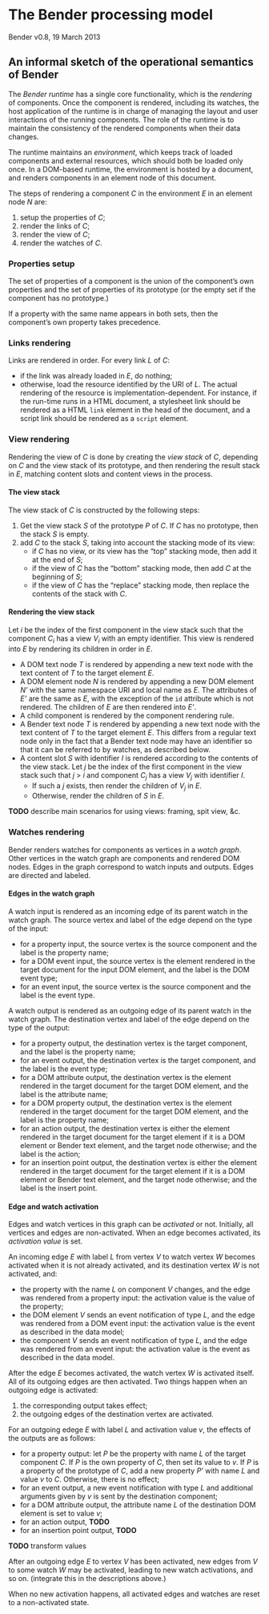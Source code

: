# The Bender processing model

Bender v0.8, 19 March 2013

## An informal sketch of the operational semantics of Bender

The *Bender runtime* has a single core functionality, which is the *rendering*
of components.
Once the component is rendered, including its watches, the host application of
the runtime is in charge of managing the layout and user interactions of the
running components.
The role of the runtime is to maintain the consistency of the rendered
components when their data changes.

The runtime maintains an *environment*, which keeps track of loaded components
and external resources, which should both be loaded only once.
In a DOM-based runtime, the environment is hosted by a document, and renders
components in an element node of this document.

The steps of rendering a component *C* in the environment *E* in an element node
*N* are:

1. setup the properties of *C*;
2. render the links of *C*;
3. render the view of *C*;
4. render the watches of *C*.

### Properties setup

The set of properties of a component is the union of the component’s own
properties and the set of properties of its prototype (or the empty set if the
component has no prototype.)

If a property with the same name appears in both sets, then the component’s own
property takes precedence.


### Links rendering

Links are rendered in order. For every link *L* of *C*:

* if the link was already loaded in *E*, do nothing;
* otherwise, load the resource identified by the URI of *L*.
  The actual rendering of the resource is implementation-dependent.
  For instance, if the run-time runs in a HTML document, a stylesheet link
  should be rendered as a HTML `link` element in the head of the document, and a
  script link should be rendered as a `script` element.

### View rendering

Rendering the view of *C* is done by creating the *view stack* of *C*,
depending on *C* and the view stack of its prototype, and then rendering the
result stack in *E*, matching content slots and content views in the process.

#### The view stack

The view stack of *C* is constructed by the following steps:

1. Get the view stack *S* of the prototype *P* of *C*. If *C* has no prototype,
   then the stack *S* is empty.
2. add *C* to the stack *S*, taking into account the stacking mode of its view:
     * if *C* has no view, or its view has the “top” stacking mode, then add it
       at the end of *S*;
     * if the view of *C* has the “bottom” stacking mode, then add *C* at the
       beginning of *S*;
     * if the view of *C* has the “replace” stacking mode, then replace the
       contents of the stack with *C*.

#### Rendering the view stack

Let *i* be the index of the first component in the view stack such that the
component *C<sub>i</sub>* has a view *V<sub>i</sub>* with an empty identifier.
This view is rendered into *E* by rendering its children in order in *E*.

* A DOM text node *T* is rendered by appending a new text node with the text
  content of *T* to the target element *E*.
* A DOM element node *N* is rendered by appending a new DOM element *N’* with
  the same namespace URI and local name as *E*. The attributes of *E’* are the
  same as *E*, with the exception of the `id` attribute which is not rendered.
  The children of *E* are then rendered into *E’*.
* A child component is rendered by the component rendering rule.
* A Bender text node *T* is rendered by appending a new text node with the text
  content of *T* to the target element *E*. This differs from a regular text
  node only in the fact that a Bender text node may have an identifier so that
  it can be referred to by watches, as described below.
* A content slot *S* with identifier *I* is rendered according to the contents
  of the view stack. Let *j* be the index of the first component in the view
  stack such that *j* > *i* and component *C<sub>j</sub>* has a view
  *V<sub>j</sub>* with identifier *I*.
    * If such a *j* exists, then render the children of *V<sub>j</sub>* in *E*.
    * Otherwise, render the children of *S* in *E*.

**TODO** describe main scenarios for using views: framing, spit view, &c.

### Watches rendering

Bender renders watches for components as vertices in a *watch graph*. Other
vertices in the watch graph are components and rendered DOM nodes. Edges in the
graph correspond to watch inputs and outputs. Edges are directed and labeled.

#### Edges in the watch graph

A watch input is rendered as an incoming edge of its parent watch in the watch
graph. The source vertex and label of the edge depend on the type of the input:

* for a property input, the source vertex is the source component and the label
  is the property name;
* for a DOM event input, the source vertex is the element rendered in the target
  document for the input DOM element, and the label is the DOM event type;
* for an event input, the source vertex is the source component and the label is
  the event type.

A watch output is rendered as an outgoing edge of its parent watch in the watch
graph. The destination vertex and label of the edge depend on the type of the
output:

* for a property output, the destination vertex is the target component, and the
  label is the property name;
* for an event output, the destination vertex is the target component, and the
  label is the event type;
* for a DOM attribute output, the destination vertex is the element rendered in
  the target document for the target DOM element, and the label is the attribute
  name;
* for a DOM property output, the destination vertex is the element rendered in
  the target document for the target DOM element, and the label is the property
  name;
* for an action output, the destination vertex is either the element rendered in
  the target document for the target element if it is a DOM element or Bender
  text element, and the target node otherwise; and the label is the action;
* for an insertion point output, the destination vertex is either the element
  rendered in the target document for the target element if it is a DOM element
  or Bender text element, and the target node otherwise; and the label is the
  insert point.

#### Edge and watch activation

Edges and watch vertices in this graph can be *activated* or not. Initially, all
vertices and edges are non-activated. When an edge becomes activated, its
*activation value* is set.

An incoming edge *E* with label *L* from vertex *V* to watch vertex *W* becomes
activated when it is not already activated, and its destination vertex *W* is
not activated, and:

* the property with the name *L* on component *V* changes, and the edge was
  rendered from a property input: the activation value is the value of the
  property;
* the DOM element *V* sends an event notification of type *L*, and the edge was
  rendered from a DOM event input: the activation value is the event as
  described in the data model;
* the component *V* sends an event notification of type *L*, and the edge was
  rendered from an event input: the activation value is the event as described
  in the data model.

After the edge *E* becomes activated, the watch vertex *W* is activated itself.
All of its outgoing edges are then activated. Two things happen when an outgoing
edge is activated:

1. the corresponding output takes effect;
2. the outgoing edges of the destination vertex are activated.

For an outgoing edege *E* with label *L* and activation value *v*, the effects
of the outputs are as follows:

* for a property output: let *P* be the property with name *L* of the target
  component *C*. If *P* is the own property of *C*, then set its value to *v*.
  If *P* is a property of the prototype of *C*, add a new property *P’* with
  name *L* and value *v* to *C*. Otherwise, there is no effect;
* for an event output, a new event notification with type *L* and additional
  arguments given by *v* is sent by the destination component;
* for a DOM attribute output, the attribute name *L* of the destination DOM
  element is set to value *v*;
* for an action output, **TODO**
* for an insertion point output, **TODO**

**TODO** transform values

After an outgoing edge *E* to vertex *V* has been activated, new edges from *V*
to some watch *W* may be activated, leading to new watch activations, and so on.
(integrate this in the descriptions above.)

When no new activation happens, all activated edges and watches are reset to a
non-activated state.
